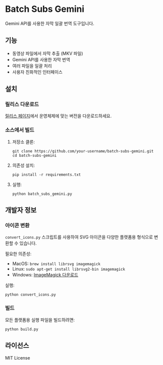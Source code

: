 # Batch Subs Gemini

Gemini API를 사용한 자막 일괄 번역 도구입니다.

## 기능

- 동영상 파일에서 자막 추출 (MKV 파일)
- Gemini API를 사용한 자막 번역
- 여러 파일을 일괄 처리
- 사용자 친화적인 인터페이스

## 설치

### 릴리스 다운로드

[릴리스 페이지](../../releases)에서 운영체제에 맞는 버전을 다운로드하세요.

### 소스에서 빌드

1. 저장소 클론:
   ```
   git clone https://github.com/your-username/batch-subs-gemini.git
   cd batch-subs-gemini
   ```

2. 의존성 설치:
   ```
   pip install -r requirements.txt
   ```

3. 실행:
   ```
   python batch_subs_gemini.py
   ```

## 개발자 정보

### 아이콘 변환

`convert_icons.py` 스크립트를 사용하여 SVG 아이콘을 다양한 플랫폼용 형식으로 변환할 수 있습니다.

필요한 의존성:
- MacOS: `brew install librsvg imagemagick`
- Linux: `sudo apt-get install librsvg2-bin imagemagick`
- Windows: [ImageMagick 다운로드](https://imagemagick.org/script/download.php)

실행:
```
python convert_icons.py
```

### 빌드

모든 플랫폼용 실행 파일을 빌드하려면:

```
python build.py
```

## 라이선스

MIT License 